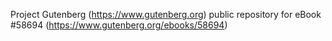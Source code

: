 Project Gutenberg (https://www.gutenberg.org) public repository for
eBook #58694 (https://www.gutenberg.org/ebooks/58694)
